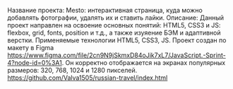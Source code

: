 Название проекта: Mesto: интерактивная страница, куда можно добавлять фотографии, удалять их и ставить лайки. Описание: Данный проект направлен на освоение основных понятий: HTML5, CSS3 и JS: flexbox, grid, fonts, position и т.д., а также изуяение БЭМ и адаптивной верстки. Применяемые технологии HTML5, CSS3, JS. Проект создан по макету в Figma https://www.figma.com/file/2cn9N9jSkmxD84oJik7xL7/JavaScript.-Sprint-4?node-id=0%3A1. Он корректно отображается на экранах популярных размеров: 320, 768, 1024 и 1280 пикселей. https://github.com/Valva1505/russian-travel/index.html
